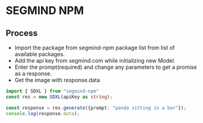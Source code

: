 # SEGMIND NPM

## Process

- Import the package from segmind-npm package list from list of available packages. 
- Add the api key from segmind.com while initializing new Model. 
- Enter the prompt(required) and change any parameters to get a promise as a response. 
- Get the image with response.data

```typescript
import { SDXL } from "segmind-npm"
const res = new SDXL(apiKey as string); 

const response = res.generate({prompt: "panda sitting in a bar"}); 
console.log(response.data); 
```
